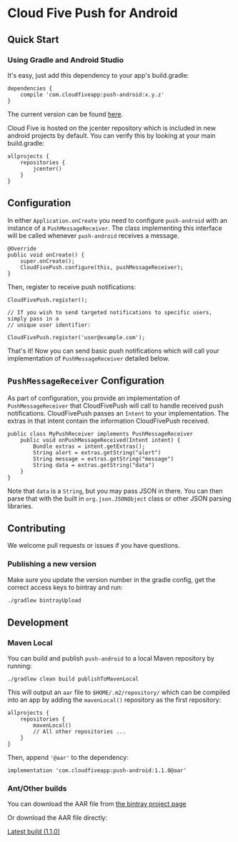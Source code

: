 # Cloud Five Push for Android

## Quick Start

### Using Gradle and Android Studio

It's easy, just add this dependency to your app's build.gradle:

    dependencies {
        compile 'com.cloudfiveapp:push-android:x.y.z'
    }

The current version can be found
[here](https://bintray.com/cloudfive/maven/push-android).

Cloud Five is hosted on the jcenter repository which is included in new android projects by default. You can verify this by looking at your main build.gradle:

    allprojects {
        repositories {
            jcenter()
        }
    }

## Configuration

In either `Application.onCreate` you need to configure `push-android`
with an instance of a `PushMessageReceiver`.  The class implementing
this interface will be called whenever `push-android` receives a message.

    @Override
    public void onCreate() {
        super.onCreate();
        CloudFivePush.configure(this, pushMessageReceiver);
    }

Then, register to receive push notifications:

    CloudFivePush.register();

    // If you wish to send targeted notifications to specific users, simply pass in a
    // unique user identifier:

    CloudFivePush.register('user@example.com');


That's it!  Now you can send basic push notifications which will call
your implementation of `PushMessageReceiver` detailed below.

## `PushMessageReceiver` Configuration

As part of configuration, you provide an implementation of
`PushMessageReceiver` that CloudFivePush will call to handle received
push notifications. CloudFivePush passes an `Intent` to your
implementation. The extras in that intent contain the information
CloudFivePush received.

    public class MyPushReceiver implements PushMessageReceiver
        public void onPushMessageReceived(Intent intent) {
            Bundle extras = intent.getExtras();
            String alert = extras.getString("alert")
            String message = extras.getString("message")
            String data = extras.getString("data")
        }
    }

Note that `data` is a `String`, but you may pass JSON in there. You can
then parse that with the built in `org.json.JSONObject` class or other
JSON parsing libraries.

## Contributing

We welcome pull requests or issues if you have questions.

### Publishing a new version

Make sure you update the version number in the gradle config, get the correct access keys to bintray and run:

```sh
./gradlew bintrayUpload
```

## Development

### Maven Local

You can build and publish `push-android` to a local Maven repository by running:

    ./gradlew clean build publishToMavenLocal

This will output an `aar` file to `$HOME/.m2/repository/` which can be compiled into an app by adding the `mavenLocal()` repository as the first repository:

    allprojects {
        repositories {
            mavenLocal()
            // All other repositories ...
        }
    }

Then, append `'@aar'` to the dependency:

    implementation 'com.cloudfiveapp:push-android:1.1.0@aar'

### Ant/Other builds

You can download the AAR file from [the bintray project page](https://bintray.com/cloudfive/maven/push-android/)

Or download the AAR file directly:

[Latest build (1.1.0)](https://bintray.com/artifact/download/cloudfive/maven/com/cloudfiveapp/push-android/1.1.0/push-android-1.1.0.aar)
